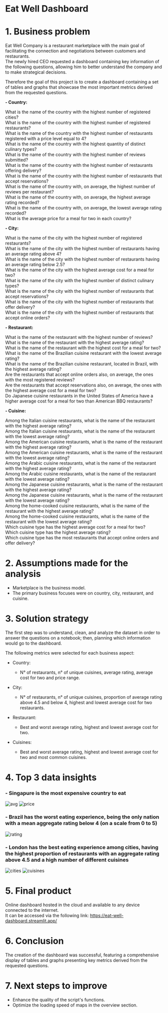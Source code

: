 # **Eat Well Dashboard**

# **1. Business problem**

Eat Well Company is a restaurant marketplace with the main goal of facilitating the connection and negotiations between customers and restaurants.   
The newly hired CEO requested a dashboard containing key information of the following questions, allowing him to better understand the company and to make strategical decisions.  

Therefore the goal of this project is to create a dashboard containing a set of tables and graphs that showcase the most important metrics derived from the requested questions.    

**- Country:**

What is the name of the country with the highest number of registered cities?     
What is the name of the country with the highest number of registered restaurants?     
What is the name of the country with the highest number of restaurants registered with a price level equal to 4?     
What is the name of the country with the highest quantity of distinct culinary types?      
What is the name of the country with the highest number of reviews submitted?    
What is the name of the country with the highest number of restaurants offering delivery?    
What is the name of the country with the highest number of restaurants that accept reservations?      
What is the name of the country with, on average, the highest number of reviews per restaurant?     
What is the name of the country with, on average, the highest average rating recorded?     
What is the name of the country with, on average, the lowest average rating recorded?     
What is the average price for a meal for two in each country?    

**- City:**

What is the name of the city with the highest number of registered restaurants?    
What is the name of the city with the highest number of restaurants having an average rating above 4?    
What is the name of the city with the highest number of restaurants having an average rating below 2.5?    
What is the name of the city with the highest average cost for a meal for two?    
What is the name of the city with the highest number of distinct culinary types?     
What is the name of the city with the highest number of restaurants that accept reservations?         
What is the name of the city with the highest number of restaurants that offer delivery?        
What is the name of the city with the highest number of restaurants that accept online orders?            

**- Restaurant:**

What is the name of the restaurant with the highest number of reviews?    
What is the name of the restaurant with the highest average rating?     
What is the name of the restaurant with the highest cost for a meal for two?     
What is the name of the Brazilian cuisine restaurant with the lowest average rating?     
What is the name of the Brazilian cuisine restaurant, located in Brazil, with the highest average rating?     
Are the restaurants that accept online orders also, on average, the ones with the most registered reviews?     
Are the restaurants that accept reservations also, on average, the ones with the highest average cost for a meal for two?      
Do Japanese cuisine restaurants in the United States of America have a higher average cost for a meal for two than American BBQ restaurants?      

**- Cuisine:**

Among the Italian cuisine restaurants, what is the name of the restaurant with the highest average rating?           
Among the Italian cuisine restaurants, what is the name of the restaurant with the lowest average rating?           
Among the American cuisine restaurants, what is the name of the restaurant with the highest average rating?       
Among the American cuisine restaurants, what is the name of the restaurant with the lowest average rating?           
Among the Arabic cuisine restaurants, what is the name of the restaurant with the highest average rating?           
Among the Arabic cuisine restaurants, what is the name of the restaurant with the lowest average rating?         
Among the Japanese cuisine restaurants, what is the name of the restaurant with the highest average rating?        
Among the Japanese cuisine restaurants, what is the name of the restaurant with the lowest average rating?         
Among the home-cooked cuisine restaurants, what is the name of the restaurant with the highest average rating?   
Among the home-cooked cuisine restaurants, what is the name of the restaurant with the lowest average rating?    
Which cuisine type has the highest average cost for a meal for two?    
Which cuisine type has the highest average rating?    
Which cuisine type has the most restaurants that accept online orders and offer delivery?    

# **2. Assumptions made for the analysis** 

- Marketplace is the business model.    
- The primary business focuses were on country, city, restaurant, and cuisine.

# **3. Solution strategy**

The first step was to understand, clean, and analyze the dataset in order to answer the questions on a notebook; then, planning which information would go to the dashboard.     

The following metrics were selected for each business aspect:   
- Country:
  - N° of restaurants, n° of unique cuisines, average rating, average cost for two and price range.

- City:
  - N° of restaurants, n° of unique cuisines, proportion of average rating above 4.5 and below 4, highest and lowest average cost for two restaurants.
    
 - Restaurant:
   - Best and worst average rating, highest and lowest average cost for two.    

- Cuisines:
  - Best and worst average rating, highest and lowest average cost for two and most common cuisines.     

# **4. Top 3 data insights**

### **- Singapure is the most expensive country to eat** 
![avg](https://github.com/Eduardo-95-DS/Eat-Well-Dashboard/assets/95311171/244b827c-49b6-4ea0-a8db-5ac0f08ae8a5)
![price](https://github.com/Eduardo-95-DS/Eat-Well-Dashboard/assets/95311171/33107445-d432-4659-b418-64d054aae03a)

### **- Brazil has the worst eating experience, being the only nation with a mean aggregate rating below 4 (on a scale from 0 to 5)**     
![rating](https://github.com/Eduardo-95-DS/Eat-Well-Dashboard/assets/95311171/aae4c269-5058-43ac-b033-0c0eedad667e)

### **- London has the best eating experience among cities, having the highest proportion of restaurants with an aggregate rating above 4.5 and a high number of different cuisines**     
![cities](https://github.com/Eduardo-95-DS/Eat-Well-Dashboard/assets/95311171/2fd3db55-f176-4765-9856-81a3dbd182ce)
![cuisines](https://github.com/Eduardo-95-DS/Eat-Well-Dashboard/assets/95311171/dce93c51-40bf-4143-8e28-a10312998959)


# **5. Final product**
 
Online dashboard hosted in the cloud and available to any device connected to the internet.     
It can be accessed via the following link: https://eat-well-dashboard.streamlit.app/

# **6. Conclusion**

The creation of the dashboard was successful, featuring a comprehensive display of tables and graphs presenting key metrics derived from the requested questions.

# **7. Next steps to improve**

- Enhance the quality of the script's functions.
- Optimize the loading speed of maps in the overview section.










